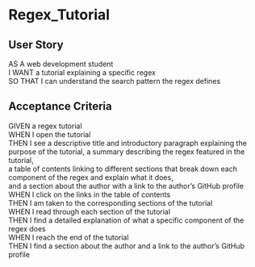 # Regex_Tutorial

## User Story

AS A web development student </br>
I WANT a tutorial explaining a specific regex </br>
SO THAT I can understand the search pattern the regex defines

## Acceptance Criteria

GIVEN a regex tutorial </br>
WHEN I open the tutorial </br>
THEN I see a descriptive title and introductory paragraph explaining the purpose of the tutorial, a summary describing the regex featured in the tutorial, </br> 
a table of contents linking to different sections that break down each component of the regex and explain what it does, </br>
and a section about the author with a link to the author’s GitHub profile </br>
WHEN I click on the links in the table of contents </br>
THEN I am taken to the corresponding sections of the tutorial </br>
WHEN I read through each section of the tutorial </br>
THEN I find a detailed explanation of what a specific component of the regex does </br>
WHEN I reach the end of the tutorial </br>
THEN I find a section about the author and a link to the author’s GitHub profile
